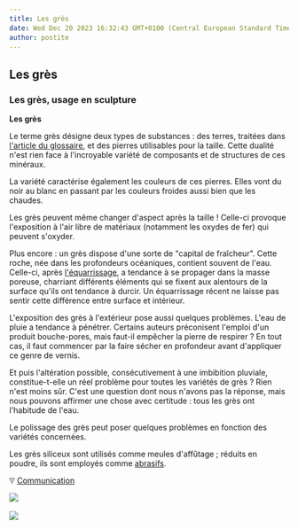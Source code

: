 ```yaml
---
title: Les grès
date: Wed Dec 20 2023 16:32:43 GMT+0100 (Central European Standard Time)
author: postite
---
```


## Les grès
### Les grès, usage en sculpture
 **Les grès**

Le terme grès désigne deux types de substances : des terres, traitées dans [l'article du glossaire](gres2.html), et des pierres utilisables pour la taille. Cette dualité n'est rien face à l'incroyable variété de composants et de structures de ces minéraux.



La variété caractérise également les couleurs de ces pierres. Elles vont du noir au blanc en passant par les couleurs froides aussi bien que les chaudes.

Les grès peuvent même changer d'aspect après la taille ! Celle-ci provoque l'exposition à l'air libre de matériaux (notamment les oxydes de fer) qui peuvent s'oxyder.

Plus encore : un grès dispose d'une sorte de "capital de fraîcheur". Cette roche, née dans les profondeurs océaniques, contient souvent de l'eau. Celle-ci, après [l'équarrissage](equarrir.html), a tendance à se propager dans la masse poreuse, charriant différents éléments qui se fixent aux alentours de la surface qu'ils ont tendance à durcir. Un équarrissage récent ne laisse pas sentir cette différence entre surface et intérieur.

L'exposition des grès à l'extérieur pose aussi quelques problèmes. L'eau de pluie a tendance à pénétrer. Certains auteurs préconisent l'emploi d'un produit bouche-pores, mais faut-il empêcher la pierre de respirer ? En tout cas, il faut commencer par la faire sécher en profondeur avant d'appliquer ce genre de vernis.

Et puis l'altération possible, consécutivement à une imbibition pluviale, constitue-t-elle un réel problème pour toutes les variétés de grès ? Rien n'est moins sûr. C'est une question dont nous n'avons pas la réponse, mais nous pouvons affirmer une chose avec certitude : tous les grès ont l'habitude de l'eau.

Le polissage des grès peut poser quelques problèmes en fonction des variétés concernées.

Les grès siliceux sont utilisés comme meules d'affûtage ; réduits en  poudre, ils sont employés comme [abrasifs](abrasifs.html).



![](images/flechebas.gif) [Communication](http://www.artrealite.com/annonceurs.htm) 

[![](https://cbonvin.fr/sites/regie.artrealite.com/visuels/campagne1.png)](index-2.html#20131014)

![](https://cbonvin.fr/sites/regie.artrealite.com/visuels/campagne2.png)